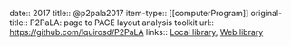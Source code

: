 date:: 2017
title:: @p2pala2017
item-type:: [[computerProgram]]
original-title:: P2PaLA: page to PAGE layout analysis toolkit
url:: https://github.com/lquirosd/P2PaLA
links:: [Local library](zotero://select/groups/2386895/items/N255FH45), [Web library](https://www.zotero.org/groups/2386895/items/N255FH45)
